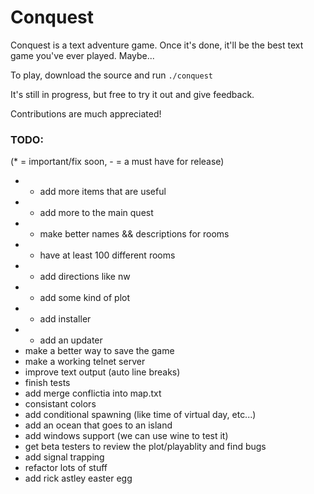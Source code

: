 Conquest
========

Conquest is a text adventure game. Once it's done, it'll be the best text game you've ever played. Maybe...

To play, download the source and run `./conquest`

It's still in progress, but free to try it out and give feedback.

Contributions are much appreciated!

### TODO: 
(* = important/fix soon, - = a must have for release)

* * add more items that are useful
* * add more to the main quest
* - make better names && descriptions for rooms
* - have at least 100 different rooms
* - add directions like nw
* - add some kind of plot
* - add installer
* - add an updater
*   make a better way to save the game
*   make a working telnet server
*   improve text output (auto line breaks)
*   finish tests
*   add merge conflictia into map.txt
*   consistant colors
*   add conditional spawning (like time of virtual day, etc...)
*   add an ocean that goes to an island
*   add windows support (we can use wine to test it)
*   get beta testers to review the plot/playablity and find bugs
*   add signal trapping
*   refactor lots of stuff
*   add rick astley easter egg
